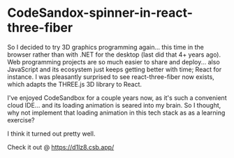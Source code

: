 # CodeSandox-spinner-in-react-three-fiber

So I decided to try 3D graphics programming again... this time in the browser rather than with .NET for the desktop (last did that 4+ years ago). Web programming projects are so much easier to share and deploy... also JavaScript and its ecosystem just keeps getting better with time; React for instance. I was pleasantly surprised to see react-three-fiber now exists, which adapts the THREE.js 3D library to React.

I've enjoyed CodeSandbox for a couple years now, as it's such a convenient cloud IDE... and its loading animation is seared into my brain. So I thought, why not implement that loading animation in this tech stack as as a learning exercise?

I think it turned out pretty well.

Check it out @ https://d1lz8.csb.app/
